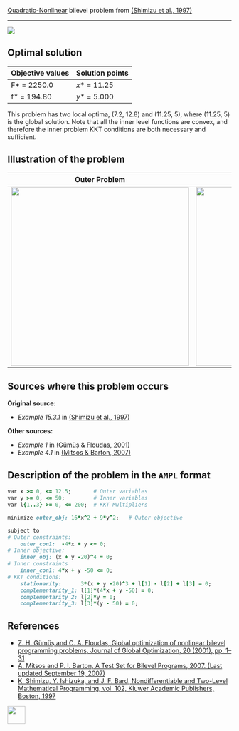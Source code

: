 [Quadratic-Nonlinear](/BASBLib/QP-NLP-problems) bilevel problem from [(Shimizu et al., 1997)][Shimizu et al., 1997]

---

![](/BASBLib/images/sib_1997_01_eq.jpg)

## Optimal solution

Objective values   | Solution points         |
------------------ | ----------------------- |
F* = 2250.0        | _x_* = 11.25            |
f* = 194.80        | _y_* = 5.000            |

This problem has two local optima, (7.2, 12.8) and (11.25, 5), where (11.25, 5) is the global solution.
Note that all the inner level functions are convex, and therefore the inner problem KKT conditions are both necessary and sufficient.

## Illustration of the problem

Outer Problem    | Inner Problem    |
---------------- | ---------------- |
<img src="/BASBLib/images/sib_1997_01_outer.jpg" width="400"> | <img src="/BASBLib/images/sib_1997_01_inner.jpg" width="400"> |

## Sources where this problem occurs

__Original source:__

 - _Example 15.3.1_ in [(Shimizu et al., 1997)][Shimizu et al., 1997]

__Other sources:__

 - _Example 1_ in [(Gümüş & Floudas, 2001)][Gümüş & Floudas, 2001]
 - _Example 4.1_ in [(Mitsos & Barton, 2007)][Mitsos & Barton, 2007]

## Description of the problem in the `AMPL` format

```ruby
var x >= 0, <= 12.5;       # Outer variables
var y >= 0, <= 50;         # Inner variables
var l{1..3} >= 0, <= 200;  # KKT Multipliers

minimize outer_obj: 16*x^2 + 9*y^2;   # Outer objective

subject to
# Outer constraints:
    outer_con1:  -4*x + y <= 0;
# Inner objective:
    inner_obj: (x + y -20)^4 = 0;
# Inner constraints
    inner_con1: 4*x + y -50 <= 0;
# KKT conditions:
    stationarity:      3*(x + y -20)^3 + l[1] - l[2] + l[3] = 0;
    complementarity_1: l[1]*(4*x + y -50) = 0;
    complementarity_2: l[2]*y = 0;
    complementarity_3: l[3]*(y - 50) = 0;
```

##  References

 - [Z. H. Gümüş and C. A. Floudas, Global optimization of nonlinear bilevel programming problems, Journal of Global Optimization, 20 (2001), pp. 1–31](https://doi.org/10.1023/A:1011268113791)
 - [A. Mitsos and P. I. Barton, A Test Set for Bilevel Programs, 2007. (Last updated September 19, 2007)](https://www.researchgate.net/publication/228455291_A_test_set_for_bilevel_programs)
 - [K. Shimizu, Y. Ishizuka, and J. F. Bard, Nondifferentiable and Two-Level Mathematical Programming, vol. 102, Kluwer Academic Publishers, Boston, 1997](https://doi.org/10.1016/S0377-2217(97)00228-2)

[<img src="http://www.interupgrade.com/images/pfeil-backbutton.png" width="40" height="40">](/BASBLib/QP-NLP-problems "Back to summary of QP-NLP bilevel problems")

[Gümüş & Floudas, 2001]: https://doi.org/10.1023/A:1011268113791
[Mitsos & Barton, 2007]: https://www.researchgate.net/publication/228455291_A_test_set_for_bilevel_programs
[Shimizu et al., 1997]: https://doi.org/10.1016/S0377-2217(97)00228-2
